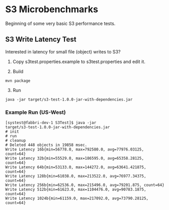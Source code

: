 # S3 Microbenchmarks

Beginning of some very basic S3 performance tests.

## S3 Write Latency Test

Interested in latency for small file (object) writes to S3?

1. Copy s3test.properties.example to s3test.properties and edit it.

2. Build

```
mvn package
```

3. Run

```
java -jar target/s3-test-1.0.0-jar-with-dependencies.jar
```

### Example Run (US-West)

```
[systest@fabbri-dev-1 S3Test]$ java -jar
target/s3-test-1.0.0-jar-with-dependencies.jar
# init
# run
# cleanup
# Deleted 448 objects in 19858 msec.
Write Latency 16b{min=56778.0, max=792580.0, avg=77976.03125, count=64}
Write Latency 32b{min=55529.0, max=186595.0, avg=65358.28125, count=64}
Write Latency 64b{min=53133.0, max=144272.0, avg=63641.421875, count=64}
Write Latency 128b{min=61038.0, max=213522.0, avg=76977.34375, count=64}
Write Latency 256b{min=62536.0, max=215496.0, avg=79201.875, count=64}
Write Latency 512b{min=61623.0, max=1104476.0, avg=90783.1875, count=64}
Write Latency 1024b{min=61159.0, max=217092.0, avg=73790.28125, count=64}
```



